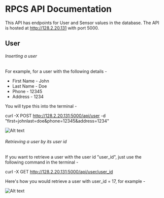 # RPCS API Documentation

This API has endpoints for User and Sensor values in the database. The API is hosted at http://128.2.20.131 with port 5000.

## User

###### Inserting a user 
For example, for a user with the following details -

- First Name - John
- Last Name - Doe
- Phone - 12345
- Address - 1234

You will type this into the terminal -

curl -X POST http://128.2.20.131:5000/api/user -d "first=johnlast=doe&phone=12345&address=1234"

![Alt text](http://i.imgur.com/kn63zFK.png "Post User")

###### Retrieving a user by its user id
If you want to retrieve a user with the user id "user_id", just use the following command in the terminal -

curl -X GET http://128.2.20.131:5000/api/user/user_id

Here's how you would retrieve a user with user_id = 17, for example -

![Alt text](http://i.imgur.com/4k8fpsW.png "Post User")






